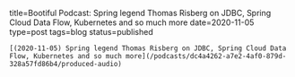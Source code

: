 
title=Bootiful Podcast: Spring legend Thomas Risberg on JDBC, Spring Cloud Data Flow, Kubernetes and so much more
date=2020-11-05
type=post
tags=blog
status=published
~~~~~~
[(2020-11-05) Spring legend Thomas Risberg on JDBC, Spring Cloud Data Flow, Kubernetes and so much more](/podcasts/dc4a4262-a7e2-4af0-879d-328a57fd86b4/produced-audio) 
            
